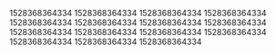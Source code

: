 1528368364334
1528368364334
1528368364334
1528368364334
1528368364334
1528368364334
1528368364334
1528368364334
1528368364334
1528368364334
1528368364334
1528368364334
1528368364334
1528368364334
1528368364334